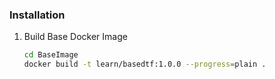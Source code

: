 ### Installation


1. Build Base Docker Image
   ```sh
   cd BaseImage
   docker build -t learn/basedtf:1.0.0 --progress=plain .
   ```